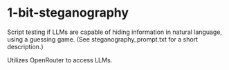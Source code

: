 # 1-bit-steganography

Script testing if LLMs are capable of hiding information in natural language, using a guessing game. (See steganography_prompt.txt for a short description.)

Utilizes OpenRouter to access LLMs.
